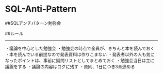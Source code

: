 # SQL-Anti-Pattern
##<a name="1">SQLアンチパターン勉強会

##<a name="2">ルール

- - -

・議論を中心とした勉強会
・勉強会の時点で全員が、きちんと本を読んでおく
・本を読んでいる前提なので発表資料は作りこまない
・発表者以外の人も気になったポイントは、事前に疑問リストとしてまとめておく
・勉強会当日は主に議論をする
・議論の内容はログに残す
・原則、1日につき3章進める
